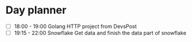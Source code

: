 # Day planner

- [ ] 18:00 - 19:00 Golang HTTP project from DevsPost
- [ ] 19:15 - 22:00 Snowflake Get data and finish the data part of snowflake
